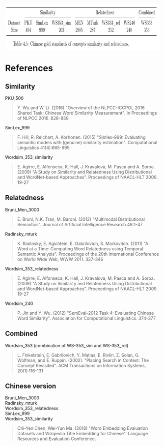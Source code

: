 <p align="center">
  <img width="800" height="150" src="./gold_standards.png">
</p>

# References

## Similarity

PKU_500
> Y. Wu and W. Li. (2016) "Overview of the NLPCC-ICCPOL 2016 Shared Task: Chinese Word Similarity Measurement". In Proceedings of NLPCC 2016. 828-839

SimLex_999
> F. Hill, R. Reichart, A. Korhonen. (2015) "Simlex-999: Evaluating semantic models with (genuine) similarity estimation". Computational Linguistics 41(4):665-695 

Wordsim_353_similarity
> E. Agirre, E. Alfonseca, K. Hall, J. Kravalova, M. Pasca and A. Soroa. (2009) "A Study on Similarity and Relatedness Using Distributional and WordNet-based Approaches". Proceedings of NAACL-HLT 2009. 19-27

## Relatedness

Bruni_Men_3000
> E. Bruni, N.K. Tran, M. Baroni. (2012) "Multimodal Distributional Semantics". Journal of Artificial Intelligence Research 49:1-47

Radinsky_mturk
> K. Radinsky, E. Agichtein, E. Gabrilovich, S. Markovitch. (2011) "A Word at a Time: Computing Word Relatedness using Temporal Semantic Analysis". Proceedings of the 20th International Conference on World Wide Web, WWW 2011. 337-346

Wordsim_353_relatedness
> E. Agirre, E. Alfonseca, K. Hall, J. Kravalova, M. Pasca and A. Soroa. (2009) "A Study on Similarity and Relatedness Using Distributional and WordNet-based Approaches". Proceedings of NAACL-HLT 2009. 19-27

Wordsim_240
> P. Jin and Y. Wu. (2012) "SemEval-2012 Task 4: Evaluating Chinese Word Similarity". Association for Computational Linguistics. 374-377

## Combined

Wordsim_353 (combination of WS-353_sim and WS-353_rel)
> L. Finkelstein, E. Gabrilovich, Y. Matias, E. Rivlin, Z. Solan, G. Wolfman, and E. Ruppin. (2002). "Placing Search in Context: The Concept Revisited". ACM Transactions on Information Systems, 20(1):116-131

## Chinese version

Bruni_Men_3000  
Radinsky_mturk  
Wordsim_353_relatedness  
SimLex_999  
Wordsim_353_similarity  
> Chi-Yen Chen, Wei-Yun Ma. (2018) "Word Embedding Evaluation Datasets and Wikipedia Title Embedding for Chinese". Language Resources and Evaluation Conference.

